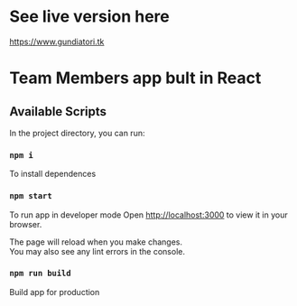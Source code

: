 # See live version here
https://www.gundiatori.tk

# Team Members app bult in React


## Available Scripts

In the project directory, you can run:

### `npm i`

To install dependences


### `npm start`

To run app in developer mode
Open [http://localhost:3000](http://localhost:3000) to view it in your browser.

The page will reload when you make changes.\
You may also see any lint errors in the console.

### `npm run build`

Build app for production


